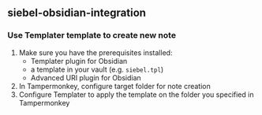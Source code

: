 ## siebel-obsidian-integration

### Use Templater template to create new note

1. Make sure you have the prerequisites installed:
   - Templater plugin for Obsidian
   - a template in your vault (e.g. `siebel.tpl`)
   - Advanced URI plugin for Obsidian
2. In Tampermonkey, configure target folder for note creation
3. Configure Templater to apply the template on the folder you specified in Tampermonkey
